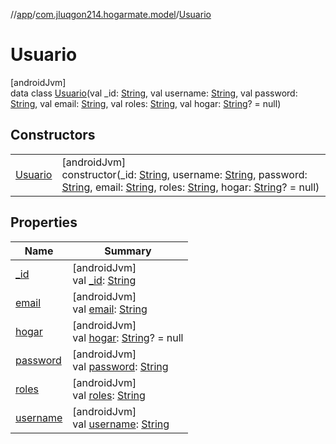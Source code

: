 //[app](../../../index.md)/[com.jluqgon214.hogarmate.model](../index.md)/[Usuario](index.md)

# Usuario

[androidJvm]\
data class [Usuario](index.md)(val _id: [String](https://kotlinlang.org/api/latest/jvm/stdlib/kotlin-stdlib/kotlin/-string/index.html), val username: [String](https://kotlinlang.org/api/latest/jvm/stdlib/kotlin-stdlib/kotlin/-string/index.html), val password: [String](https://kotlinlang.org/api/latest/jvm/stdlib/kotlin-stdlib/kotlin/-string/index.html), val email: [String](https://kotlinlang.org/api/latest/jvm/stdlib/kotlin-stdlib/kotlin/-string/index.html), val roles: [String](https://kotlinlang.org/api/latest/jvm/stdlib/kotlin-stdlib/kotlin/-string/index.html), val hogar: [String](https://kotlinlang.org/api/latest/jvm/stdlib/kotlin-stdlib/kotlin/-string/index.html)? = null)

## Constructors

| | |
|---|---|
| [Usuario](-usuario.md) | [androidJvm]<br>constructor(_id: [String](https://kotlinlang.org/api/latest/jvm/stdlib/kotlin-stdlib/kotlin/-string/index.html), username: [String](https://kotlinlang.org/api/latest/jvm/stdlib/kotlin-stdlib/kotlin/-string/index.html), password: [String](https://kotlinlang.org/api/latest/jvm/stdlib/kotlin-stdlib/kotlin/-string/index.html), email: [String](https://kotlinlang.org/api/latest/jvm/stdlib/kotlin-stdlib/kotlin/-string/index.html), roles: [String](https://kotlinlang.org/api/latest/jvm/stdlib/kotlin-stdlib/kotlin/-string/index.html), hogar: [String](https://kotlinlang.org/api/latest/jvm/stdlib/kotlin-stdlib/kotlin/-string/index.html)? = null) |

## Properties

| Name | Summary |
|---|---|
| [_id](_id.md) | [androidJvm]<br>val [_id](_id.md): [String](https://kotlinlang.org/api/latest/jvm/stdlib/kotlin-stdlib/kotlin/-string/index.html) |
| [email](email.md) | [androidJvm]<br>val [email](email.md): [String](https://kotlinlang.org/api/latest/jvm/stdlib/kotlin-stdlib/kotlin/-string/index.html) |
| [hogar](hogar.md) | [androidJvm]<br>val [hogar](hogar.md): [String](https://kotlinlang.org/api/latest/jvm/stdlib/kotlin-stdlib/kotlin/-string/index.html)? = null |
| [password](password.md) | [androidJvm]<br>val [password](password.md): [String](https://kotlinlang.org/api/latest/jvm/stdlib/kotlin-stdlib/kotlin/-string/index.html) |
| [roles](roles.md) | [androidJvm]<br>val [roles](roles.md): [String](https://kotlinlang.org/api/latest/jvm/stdlib/kotlin-stdlib/kotlin/-string/index.html) |
| [username](username.md) | [androidJvm]<br>val [username](username.md): [String](https://kotlinlang.org/api/latest/jvm/stdlib/kotlin-stdlib/kotlin/-string/index.html) |
